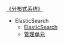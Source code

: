 [《分布式系统》](index.md)

- ElasticSearch
  - [ElasticSearch](ElasticSearch/ElasticSearch.md)
  - [管理单元](ElasticSearch/管理单元.md)
